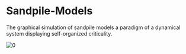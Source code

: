 # Sandpile-Models
The graphical simulation of sandpile models a paradigm of a dynamical system displaying self-organized criticality.

![0](https://user-images.githubusercontent.com/6556968/84853965-5a528b80-b09b-11ea-9563-30cc7159411c.jpeg)
